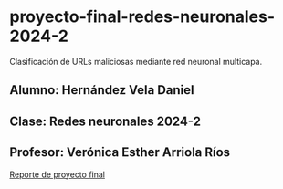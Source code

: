 # proyecto-final-redes-neuronales-2024-2
Clasificación de URLs maliciosas mediante red neuronal multicapa.

## Alumno: Hernández Vela Daniel

## Clase: Redes neuronales 2024-2

## Profesor: Verónica Esther Arriola Ríos

[Reporte de proyecto final](reporte_proyecto_rn.pdf)